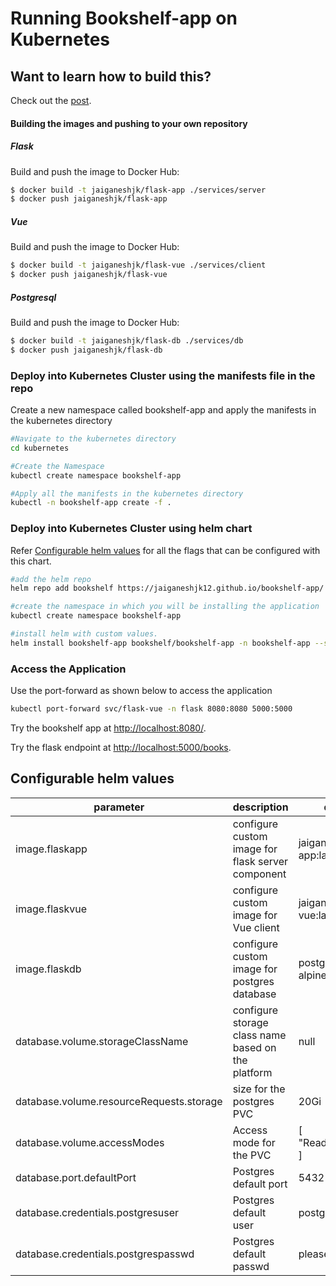# Running Bookshelf-app on Kubernetes

## Want to learn how to build this?

Check out the [post](https://testdriven.io/running-flask-on-kubernetes).

#### Building the images and pushing to your own repository
##### Flask

Build and push the image to Docker Hub:

```sh
$ docker build -t jaiganeshjk/flask-app ./services/server
$ docker push jaiganeshjk/flask-app
```

##### Vue

Build and push the image to Docker Hub:

```sh
$ docker build -t jaiganeshjk/flask-vue ./services/client
$ docker push jaiganeshjk/flask-vue
```
##### Postgresql

Build and push the image to Docker Hub:

```sh
$ docker build -t jaiganeshjk/flask-db ./services/db
$ docker push jaiganeshjk/flask-db
```

### Deploy into Kubernetes Cluster using the manifests file in the repo
Create a new namespace called bookshelf-app and apply the manifests in the kubernetes directory
```sh
#Navigate to the kubernetes directory
cd kubernetes

#Create the Namespace
kubectl create namespace bookshelf-app

#Apply all the manifests in the kubernetes directory
kubectl -n bookshelf-app create -f . 
```
### Deploy into Kubernetes Cluster using helm chart
Refer [Configurable helm values](#configurable-helm-values) for all the flags that can be configured with this chart.

```sh
#add the helm repo 
helm repo add bookshelf https://jaiganeshjk12.github.io/bookshelf-app/

#create the namespace in which you will be installing the application
kubectl create namespace bookshelf-app

#install helm with custom values. 
helm install bookshelf-app bookshelf/bookshelf-app -n bookshelf-app --set database.volume.storageClassName=<storageClassName>
```

### Access the Application

Use the port-forward as shown below to access the application 
```sh
kubectl port-forward svc/flask-vue -n flask 8080:8080 5000:5000
```
Try the bookshelf app at [http://localhost:8080/](http://localhost:8080/).

Try the flask endpoint at [http://localhost:5000/books](http://localhost:5000/books).

## Configurable helm values

parameter|description|default
---------|-----------|-------
image.flaskapp|configure custom image for flask server component|jaiganeshjk/flask-app:latest
image.flaskvue|configure custom image for Vue client|jaiganeshjk/flask-vue:latest
image.flaskdb|configure custom image for postgres database|postgres:12.1-alpine
database.volume.storageClassName|configure storage class name based on the platform|null
database.volume.resourceRequests.storage|size for the postgres PVC|20Gi
database.volume.accessModes|Access mode for the PVC|[ "ReadWriteOnce" ]
database.port.defaultPort|Postgres default port|5432
database.credentials.postgresuser|Postgres default user|postgres
database.credentials.postgrespasswd|Postgres default passwd|pleasechangeme
